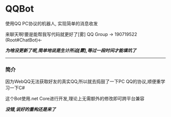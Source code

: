# QQBot
使用QQ PC协议的机器人, 实现简单的消息收发

来聊天啊!要是能帮我写代码就更好了[雾] QQ Group -> 190719522 (Root#ChatBot)<-

***为啥没更新了呢,简单地说是生计所迫[雾],等过一段时间才能填坑了***

***

### 简介
因为WebQQ无法获取好友的真实QQ,所以就去捣鼓了一下PC QQ的协议,顺便重学习一下C#  

这个Bot使用.net Core进行开发,理论上无需额外的修改即可跨平台兼容

***没错,说好的重构还是来了***

